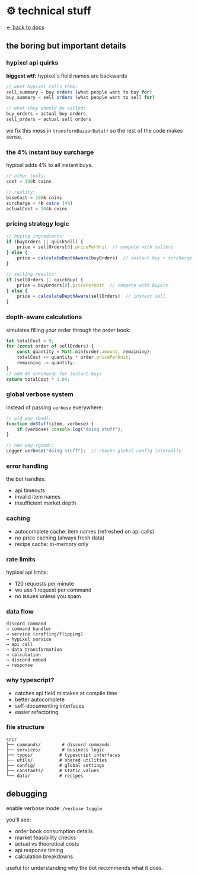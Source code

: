 # ⚙️ technical stuff

[← back to docs](./README.md)

## the boring but important details

### hypixel api quirks

**biggest wtf:** hypixel's field names are backwards

```javascript
// what hypixel calls them:
sell_summary = buy orders (what people want to buy for)
buy_summary = sell orders (what people want to sell for)

// what they should be called:
buy_orders = actual buy orders
sell_orders = actual sell orders
```

we fix this mess in `transformBazaarData()` so the rest of the code makes sense.

### the 4% instant buy surcharge

hypixel adds 4% to all instant buys.

```javascript
// other tools:
cost = 100k coins

// reality:
baseCost = 100k coins
surcharge = 4k coins (4%)
actualCost = 104k coins
```

### pricing strategy logic

```javascript
// buying ingredients:
if (buyOrders || quickSell) {
    price = sellOrders[0].pricePerUnit  // compete with sellers
} else {
    price = calculateDepthAware(buyOrders)  // instant buy + surcharge
}

// selling results:
if (sellOrders || quickBuy) {
    price = buyOrders[0].pricePerUnit  // compete with buyers  
} else {
    price = calculateDepthAware(sellOrders)  // instant sell
}
```

### depth-aware calculations

simulates filling your order through the order book:

```javascript
let totalCost = 0;
for (const order of sellOrders) {
    const quantity = Math.min(order.amount, remaining);
    totalCost += quantity * order.pricePerUnit;
    remaining -= quantity;
}
// add 4% surcharge for instant buys
return totalCost * 1.04;
```

### global verbose system

instead of passing `verbose` everywhere:

```javascript
// old way (bad):
function doStuff(item, verbose) {
    if (verbose) console.log("doing stuff");
}

// new way (good):
Logger.verbose("doing stuff");  // checks global config internally
```

### error handling

the bot handles:
- api timeouts
- invalid item names  
- insufficient market depth

### caching

- autocomplete cache: item names (refreshed on api calls)
- no price caching (always fresh data)
- recipe cache: in-memory only

### rate limits

hypixel api limits:
- 120 requests per minute
- we use 1 request per command
- no issues unless you spam

### data flow

```
discord command 
→ command handler
→ service (crafting/flipping)
→ hypixel service
→ api call
→ data transformation
→ calculation
→ discord embed
→ response
```

### why typescript?

- catches api field mistakes at compile time
- better autocomplete
- self-documenting interfaces
- easier refactoring

### file structure

```
src/
├── commands/        # discord commands
├── services/        # business logic
├── types/          # typescript interfaces  
├── utils/          # shared utilities
├── config/         # global settings
├── constants/      # static values
└── data/           # recipes
```

## debugging

enable verbose mode: `/verbose toggle`

you'll see:
- order book consumption details
- market feasibility checks
- actual vs theoretical costs
- api response timing
- calculation breakdowns

useful for understanding why the bot recommends what it does.
